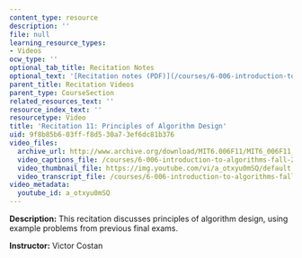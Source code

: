 ```yaml
---
content_type: resource
description: ''
file: null
learning_resource_types:
- Videos
ocw_type: ''
optional_tab_title: Recitation Notes
optional_text: '[Recitation notes (PDF)](/courses/6-006-introduction-to-algorithms-fall-2011/resources/mit6_006f11_rec11)'
parent_title: Recitation Videos
parent_type: CourseSection
related_resources_text: ''
resource_index_text: ''
resourcetype: Video
title: 'Recitation 11: Principles of Algorithm Design'
uid: 9f8b85b6-03ff-f8d5-30a7-3ef6dc81b376
video_files:
  archive_url: http://www.archive.org/download/MIT6.006F11/MIT6_006F11_rec11_300k.mp4
  video_captions_file: /courses/6-006-introduction-to-algorithms-fall-2011/ed62772bf7095fb5b936c47ad869736c_a_otxyu0mSQ.vtt
  video_thumbnail_file: https://img.youtube.com/vi/a_otxyu0mSQ/default.jpg
  video_transcript_file: /courses/6-006-introduction-to-algorithms-fall-2011/e9e55afa7ccd5a7072b67b18c0f11253_a_otxyu0mSQ.pdf
video_metadata:
  youtube_id: a_otxyu0mSQ
---
```


**Description:** This recitation discusses principles of algorithm design, using example problems from previous final exams.

**Instructor:** Victor Costan